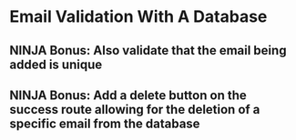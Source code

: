# Email Validation With A Database

## NINJA Bonus: Also validate that the email being added is unique

## NINJA Bonus: Add a delete button on the success route allowing for the deletion of a specific email from the database